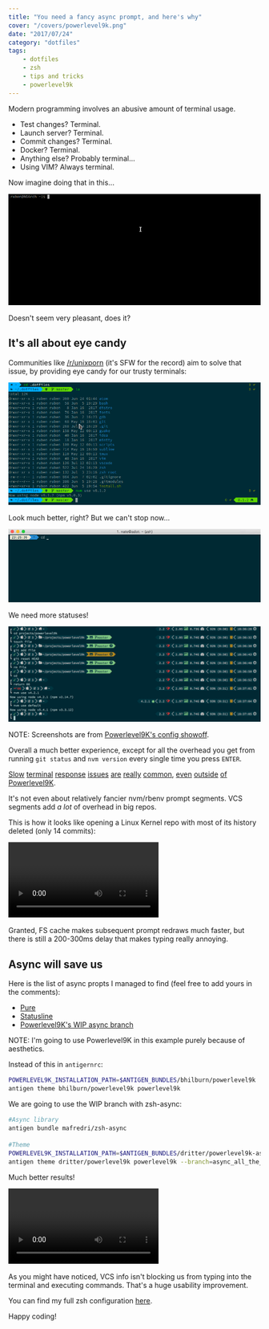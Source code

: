 ```yaml
---
title: "You need a fancy async prompt, and here's why"
cover: "/covers/powerlevel9k.png"
date: "2017/07/24"
category: "dotfiles"
tags:
    - dotfiles
    - zsh
    - tips and tricks
    - powerlevel9k
---
```


Modern programming involves an abusive amount of terminal usage.

* Test changes? Terminal.
* Launch server? Terminal.
* Commit changes? Terminal.
* Docker? Terminal.
* Anything else? Probably terminal...
* Using VIM? Always terminal.

Now imagine doing that in this...

![terminal without light](./prompt-nocolor.png)

Doesn't seem very pleasant, does it?

## It's all about eye candy

Communities like [/r/unixporn](https://reddit.com/r/unixporn) (it's SFW for the record) aim to solve that issue, by providing eye candy for our trusty terminals:

![terminal with eyecandy](./terminal-eyecandy.png)

Look much better, right? But we can't stop now...

![more eye candy](./more-eyecandy.gif)

We need more statuses!

![even more eye candy](./even-more-eyecandy.png)

NOTE: Screenshots are from [Powerlevel9K's config showoff](https://github.com/bhilburn/powerlevel9k/wiki/Show-Off-Your-Config).

Overall a much better experience, except for all the overhead you get from running `git status` and `nvm version` every single time you press `ENTER`.

[Slow](https://github.com/bhilburn/powerlevel9k/issues/232) [terminal](https://github.com/bhilburn/powerlevel9k/issues/374) [response](https://github.com/bhilburn/powerlevel9k/issues/132) [issues](https://github.com/bhilburn/powerlevel9k/issues/314) [are](https://github.com/bhilburn/powerlevel9k/issues/244) [really](https://github.com/bhilburn/powerlevel9k/issues/287) [common](https://github.com/robbyrussell/oh-my-zsh/issues/4116), [even](https://github.com/powerline/powerline/issues/1280) [outside](https://github.com/powerline/powerline/issues/1543) [of](https://github.com/powerline/powerline/issues/104) [Powerlevel9K](https://groups.google.com/forum/#!topic/powerline-support/7WCkP1HgPTc).

It's not even about relatively fancier nvm/rbenv prompt segments. VCS segments add *a lot* of overhead in big repos.

This is how it looks like opening a Linux Kernel repo with most of its history deleted (only 14 commits):

<video src="/videos/sync-prompt.mp4" controls loop autoplay preload='auto'>
</video>

Granted, FS cache makes subsequent prompt redraws much faster, but there is still a 200-300ms delay that makes typing really annoying.

## Async will save us

Here is the list of async propts I managed to find (feel free to add yours in the comments):

* [Pure](https://github.com/sindresorhus/pure)
* [Statusline](https://github.com/el1t/statusline)
* [Powerlevel9K's WIP async branch](https://github.com/bhilburn/powerlevel9k/pull/344)

NOTE: I'm going to use Powerlevel9K in this example purely because of aesthetics.

Instead of this in `antigernrc`:

```sh
POWERLEVEL9K_INSTALLATION_PATH=$ANTIGEN_BUNDLES/bhilburn/powerlevel9k
antigen theme bhilburn/powerlevel9k powerlevel9k
```

We are going to use the WIP branch with zsh-async:

```sh
#Async library
antigen bundle mafredri/zsh-async

#Theme
POWERLEVEL9K_INSTALLATION_PATH=$ANTIGEN_BUNDLES/dritter/powerlevel9k-async_all_the_segments/powerlevel9k.zsh-theme
antigen theme dritter/powerlevel9k powerlevel9k --branch=async_all_the_segments
```

Much better results!

<video src="/videos/async-prompt.mp4" controls loop autoplay preload='auto'>
</video>

As you might have noticed, VCS info isn't blocking us from typing into the terminal and executing commands. That's a huge usability improvement.

You can find my full zsh configuration [here](https://github.com/Vagr9K/dotfiles/tree/master/zsh).

Happy coding!
